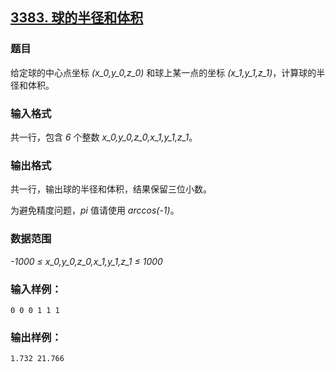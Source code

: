 ## [3383. 球的半径和体积](https://www.acwing.com/problem/content/3386/)

### 题目

给定球的中心点坐标 *(x_0,y_0,z_0)* 和球上某一点的坐标 *(x_1,y_1,z_1)*，计算球的半径和体积。

### 输入格式

共一行，包含 *6* 个整数 *x_0,y_0,z_0,x_1,y_1,z_1*。

### 输出格式

共一行，输出球的半径和体积，结果保留三位小数。

为避免精度问题，*pi* 值请使用 *arccos(-1)*。

### 数据范围

*-1000 ≤ x_0,y_0,z_0,x_1,y_1,z_1 ≤ 1000*

### 输入样例：

```
0 0 0 1 1 1
```

### 输出样例：

```
1.732 21.766
```
